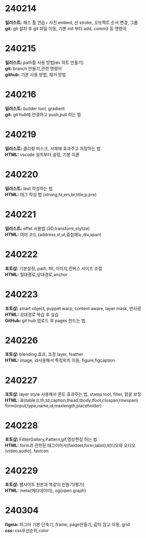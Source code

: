 # 240214
**일러스트:** 패스 툴 연습+ 사진 embed, 선 stroke, 오브젝트 순서 변경, 그룹  
**git:** git 설치 후 git 파일 이동, 기본 init 부터 add, commit 등 명령어  

# 240215
**일러스트:** path툴 사용 방법(ex 하트 만들기)  
**git:** branch 만들기,관련 명령어  
**github:** 기본 사용 방법, 제거 방법  

# 240216
**일러스트:** builder tool, gradient  
**git:** git hub에 연결하고 push,pull 하는 법  

# 240219
**일러스트:** 클리핑 마스크, 서체에 효과주고 저장하는 법  
**HTML:** vscode 설치부터 설정, 기본 이론  

# 240220
**일러스트:** text 작성하는 법  
**HTML:** 태그 작성 법 (strong,hr,em,br,title,p,pre)  

# 240221
**일러스트:** effet 사용법 (3D,transform,stylize)  
**HTML:** 여러 코드 (address,ol,ul,중첩메뉴,div,span)  

# 240222
**포토샵:** 기본설정, path, fill, 이미지,컨버스 사이즈 조절  
**HTML:** 절대경로,상대경로,anchor  

# 240223
**포토샵:** smart object, puppet warp, content aware, layer mask, 반사광  
**HTML:** 상대경로 복습 후 실습  
**GitHub:** git hub 업로드 후 pages 만드는 법  

# 240226
**포토샵:** blending 효과, 조정 layer, feather  
**HTML:** image, id사용해서 특정위치 이동, figure,figcaption  

# 240227
**포토샵:** layer style 사용해서 폰트 효과주는 법, stamp tool, filter, 얼굴 보정  
**HTML:** 표(table,tr,th,td,caption,thead,tbody,tfoot,clospan,rowspan) form(input,type,name,id,maxlength,placeholder)  

# 240228
**포토샵:** FillterGallery,Pattern,gif,영상편집 하는 법  
**HTML:** form과 관련된 태그이어서(fieldset,form,label),비디오와 오디오(video,audio),
favicon  
# 240229
**포토샵:** 웹사이트 원본과 똑같이 만들기(평가)  
**HTML:** meta(메타데이터), og(open graph)  
# 240304
**figma:** 피그마 기본 단축기, frame, page만들기, 같이 잡고 이동, grid  
**css:** css우선순위,color  
